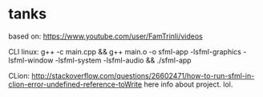 # tanks
based on: https://www.youtube.com/user/FamTrinli/videos

CLI linux:
g++ -c main.cpp && g++ main.o -o sfml-app -lsfml-graphics -lsfml-window -lsfml-system -lsfml-audio && ./sfml-app

CLion: 
http://stackoverflow.com/questions/26602471/how-to-run-sfml-in-clion-error-undefined-reference-toWrite here info about project. lol.
